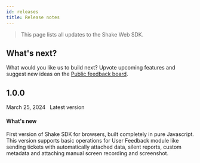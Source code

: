 ```yaml
---
id: releases
title: Release notes
---
```

>This page lists all updates to the Shake Web SDK.

## What's next?

What would you like us to build next? Upvote upcoming features and suggest new ideas on the [Public feedback board](https://feedback.shakebugs.com/).

## 1.0.0
<span class="tag-button">March 25, 2024</span>&nbsp;&nbsp;
<span class="tag-button green-tag-button">Latest version</span>

#### What's new

First version of Shake SDK for browsers, built completely in pure Javascript. This version supports basic operations
for User Feedback module like sending tickets with automatically attached data, silent reports, custom metadata and 
attaching manual screen recording and screenshot.
